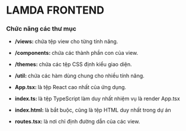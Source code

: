 # LAMDA FRONTEND

### Chức năng các thư mục

- <b>/views: </b> chứa tệp view cho từng tính năng.
- <b>/components: </b> chứa các thành phần con của view.
- <b>/themes: </b> chứa các tệp CSS định kiểu giao diện.
- <b>/util: </b> chứa các hàm dùng chung cho nhiều tính năng.


- <b>App.tsx: </b> là tệp React cao nhất của ứng dụng.
- <b>index.ts: </b> là tệp TypeScript làm duy nhất nhiệm vụ là render App.tsx
- <b>index.html: </b> là bắt buộc, cũng là tệp HTML duy nhất trong dự án
- <b>routes.tsx: </b> là nơi chỉ định đường dẫn của các view.

